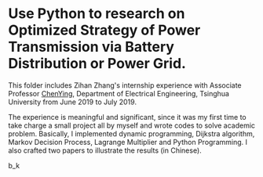 # Use Python to research  on  Optimized  Strategy  of  Power  Transmission via Battery Distribution or Power Grid.

This folder includes Zihan Zhang's internship experience with Associate Professor [ChenYing](http://www.eea.tsinghua.edu.cn/publish/eea/1701/2010/20101220095500704964158/20101220095500704964158_.html), Department of Electrical Engineering, Tsinghua  University from June 2019 to July 2019. 

The experience is meaningful and significant, since it was my first time to take charge a small project all by myself and wrote codes to solve academic problem. Basically, I implemented dynamic programming, Dijkstra algorithm,  Markov Decision Process, Lagrange Multiplier and Python Programming. I also crafted two papers to illustrate the results (in Chinese). 

b_k



